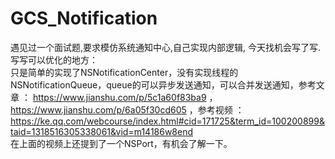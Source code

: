 # GCS_Notification  
遇见过一个面试题,要求模仿系统通知中心,自己实现内部逻辑, 今天找机会写了写.    
写写可以优化的地方：  
    只是简单的实现了NSNotificationCenter，没有实现线程的NSNotificationQueue，queue的可以异步发送通知，可以合并发送通知，参考文章 ： https://www.jianshu.com/p/5c1a60f83ba9 ，https://www.jianshu.com/p/6a05f30cd605 ，参考视频 ： https://ke.qq.com/webcourse/index.html#cid=171725&term_id=100200899&taid=1318516305338061&vid=m14186w8end    
    在上面的视频上还提到了一个NSPort，有机会了解一下。

